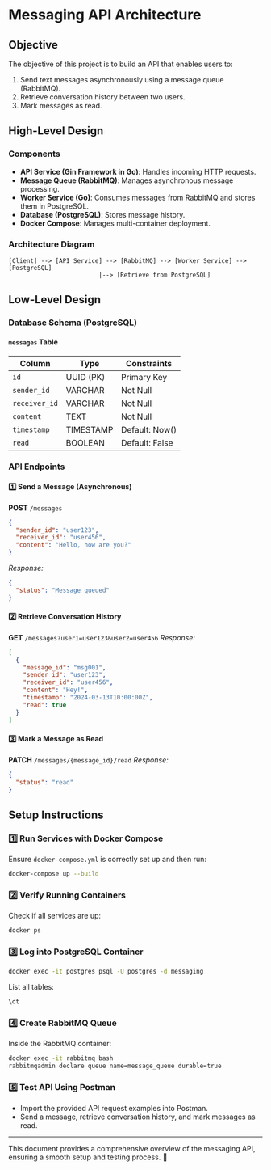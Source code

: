 # Messaging API Architecture

## Objective
The objective of this project is to build an API that enables users to:
1. Send text messages asynchronously using a message queue (RabbitMQ).
2. Retrieve conversation history between two users.
3. Mark messages as read.

## High-Level Design

### Components
- **API Service (Gin Framework in Go)**: Handles incoming HTTP requests.
- **Message Queue (RabbitMQ)**: Manages asynchronous message processing.
- **Worker Service (Go)**: Consumes messages from RabbitMQ and stores them in PostgreSQL.
- **Database (PostgreSQL)**: Stores message history.
- **Docker Compose**: Manages multi-container deployment.

### Architecture Diagram
```
[Client] --> [API Service] --> [RabbitMQ] --> [Worker Service] --> [PostgreSQL]
                         |--> [Retrieve from PostgreSQL]
```

## Low-Level Design

### Database Schema (PostgreSQL)
#### `messages` Table
| Column       | Type          | Constraints          |
|-------------|--------------|----------------------|
| `id`        | UUID (PK)     | Primary Key         |
| `sender_id` | VARCHAR       | Not Null            |
| `receiver_id` | VARCHAR     | Not Null            |
| `content`   | TEXT          | Not Null            |
| `timestamp` | TIMESTAMP     | Default: Now()      |
| `read`      | BOOLEAN       | Default: False      |

### API Endpoints
#### 1️⃣ Send a Message (Asynchronous)
**POST** `/messages`
```json
{
  "sender_id": "user123",
  "receiver_id": "user456",
  "content": "Hello, how are you?"
}
```
_Response:_
```json
{
  "status": "Message queued"
}
```

#### 2️⃣ Retrieve Conversation History
**GET** `/messages?user1=user123&user2=user456`
_Response:_
```json
[
  {
    "message_id": "msg001",
    "sender_id": "user123",
    "receiver_id": "user456",
    "content": "Hey!",
    "timestamp": "2024-03-13T10:00:00Z",
    "read": true
  }
]
```

#### 3️⃣ Mark a Message as Read
**PATCH** `/messages/{message_id}/read`
_Response:_
```json
{
  "status": "read"
}
```

## Setup Instructions

### 1️⃣ Run Services with Docker Compose
Ensure `docker-compose.yml` is correctly set up and then run:
```sh
docker-compose up --build
```

### 2️⃣ Verify Running Containers
Check if all services are up:
```sh
docker ps
```

### 3️⃣ Log into PostgreSQL Container
```sh
docker exec -it postgres psql -U postgres -d messaging
```
List all tables:
```sql
\dt
```

### 4️⃣ Create RabbitMQ Queue
Inside the RabbitMQ container:
```sh
docker exec -it rabbitmq bash
rabbitmqadmin declare queue name=message_queue durable=true
```

### 5️⃣ Test API Using Postman
- Import the provided API request examples into Postman.
- Send a message, retrieve conversation history, and mark messages as read.

---
This document provides a comprehensive overview of the messaging API, ensuring a smooth setup and testing process. 🚀
